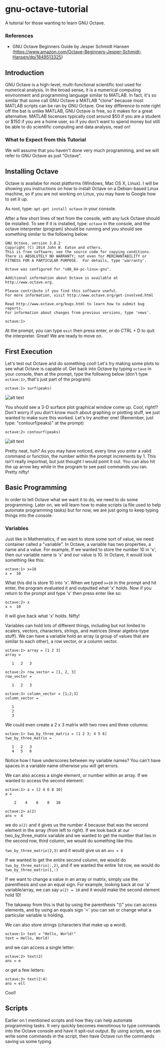 # gnu-octave-tutorial
A tutorial for those wanting to learn GNU Octave.

### References
- GNU Octave Beginners Guide by Jesper Schmidt Hansen (https://www.amazon.com/Octave-Beginners-Jesper-Schmidt-Hansen/dp/1849513325)

## Introduction
GNU Octave is a high-level, multi-functional scientific tool used for numerical analysis. In the broad sense, it is a numerical computing environment and programming language similar to MATLAB. In fact, it's so similar that some call GNU Octave a MATLAB "clone" because most MATLAB scripts can be ran by GNU Octave. One key difference to note right off the bat is unlike MATLAB, GNU Octave is free, so it makes for a great alternative. MATLAB liscenses typically cost around $50 if you are a student or $150 if you are a home user, so if you don't want to spend money but still be able to do scientific computing and data analysis, read on!

### What to Expect from this Tutorial
We will assume that you haven't done very much programming, and we will refer to GNU Octave as just "Octave".

## Installing Octave
Octave is availabe for most platforms (Windows, Mac OS X, Linux). I will be showing you instructions on how to install Octave on a Debian-based Linux machine, so if you are not working on Linux, you may have to Google how to set it up.

As root, type: `apt-get install octave` in your console.

After a few short lines of text from the console, with any luck Octave should be installed. To see if it is installed, type: `octave` in the console, and the octave interpreter (program) should be running and you should see something similar to the following below:

```
GNU Octave, version 3.8.2
Copyright (C) 2014 John W. Eaton and others.
This is free software; see the source code for copying conditions.
There is ABSOLUTELY NO WARRANTY; not even for MERCHANTABILITY or
FITNESS FOR A PARTICULAR PURPOSE.  For details, type 'warranty'.

Octave was configured for "x86_64-pc-linux-gnu".

Additional information about Octave is available at http://www.octave.org.

Please contribute if you find this software useful.
For more information, visit http://www.octave.org/get-involved.html

Read http://www.octave.org/bugs.html to learn how to submit bug reports.
For information about changes from previous versions, type 'news'.

octave:1>
```

At the prompt, you can type `exit` then press enter, or do CTRL + D to quit the interpreter. Great! We are ready to move on.

## First Execution
Let's test out Octave and do something cool! Let's try making some plots to see what Octave is capable of. Get back into Octave by typing `octave` in your console, then at the prompt, type the following below (don't type `octave:1>`, that's just part of the program):

`octave:1> surf(peaks)`

![alt text](https://github.com/palmercluff/gnu-octave-tutorial/blob/master/surf_peaks.png "Picture 1")

You should see a 3-D surface plot graphical window come up. Cool, right!? Don't worry if you don't know much about graphing or plotting stuff, we just wanted to make sure this worked. Let's try another one! (Remember, just type: "contourf(peaks)" at the prompt)

`octave:2> contourf(peaks)`

![alt text](https://github.com/palmercluff/gnu-octave-tutorial/blob/master/contourf_peaks.png "Picture 2")

Pretty neat, huh? As you may have noticed, every time you enter a valid command or function, the number within the prompt increments by 1. This isn't really importnat, but just thought I would point it out. You can also hit the up arrow key while in the program to see past commands you ran. Pretty nifty!

## Basic Programming
In order to tell Octave what we want it to do, we need to do some programming. Later on, we will learn how to make scripts (a file used to help automate programming tasks) but for now, we are just going to keep typing things into the console.

### Variables

Just like in Mathematics, if we want to store some sort of value, we need container called a "variable". In Octave, a variable has two properties, a name and a value. For example, If we wanted to store the number 10 in 'x', then our variable name is 'x' and our value is 10. In Octave, it would look something like this:

```
octave:1> x=10
x =  10
```

What this did is store 10 into 'x'. When we typed `x=10` in the prompt and hit enter, the program evaluated it and outputted what 'x' holds. Now if you return to the prompt and type 'x' then press enter like so:

```
octave:2> x
x =  10
```

It will give back what 'x' holds. Nifty!

Variables can hold lots of different things, including but not limited to scalers, vectors, characters, strings, and matrices (linear algebra-type stuff). We can have a variable hold an array (a group of values that are similar to each other), a row vector, or a column vector.

```
octave:1> array = [1 2 3]
array =

   1   2   3

octave:2> row_vector = [1, 2, 3]
row_vector =

   1   2   3

octave:3> column_vector = [1;2;3]
column_vector =

   1
   2
   3
```

We could even create a 2 x 3 matrix with two rows and three columns:

```
octave:1> two_by_three_matrix = [1 2 3; 4 5 6]
two_by_three_matrix =

   1   2   3
   4   5   6
```

Notice how I have underscores between my variable names? You can't have spaces in a variable name otherwise you will get errors.

We can also access a single element, or number within an array. If we wanted to access the second element:

```
octave:1> a = [2 4 6 8 10]
a =

    2    4    6    8   10

octave:2> a(2)
ans =  4
```

we do `a(2)` and it gives us the number 4 because that was the second element in the array (from left to right). If we look back at our two_by_three_matrix variable and we wanted to get the number that lies in the second row, third column, we would do something like this:

`two_by_three_matrix(2,3)` and it would give us an `ans = 6`

If we wanted to get the entire second column, we would do `two_by_three_matrix(:,2)`, and if we wanted the entire 1st row, we would do `two_by_three_matrix(1,:)`

If we want to change a value in an array or matrix, simply use the parenthesis and use an equal sign. For example, looking back at our 'a' variable/array, we can say `a(2) = 10` and it would make the second element hold 10!

The takaway from this is that by using the parenthesis "()" you can access elements, and by using an equals sign '=' you can set or change what a particular variable is holding.

We can also store strings (characters that make up a word).

```
octave:1> text = "Hello, World!"
text = Hello, World!
```

and we can access a single letter:
```
octave:2> text(2)
ans = e
```

or get a few letters:
```
octave:3> text(2:4)
ans = ell
```
Cool!

## Scripts
Earlier on I mentioned scripts and how they can help automate programming tasks. It very quickly becomes menotinous to type commands into the Octave console and have it spit-out output. By using scripts, we can write some commands in the script, then have Octave run the commands saving us some typing.